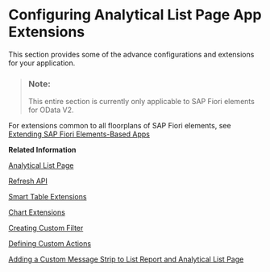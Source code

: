 <!-- loio9504fb4c9fc741c29bc0cc3c1f5fe83b -->

# Configuring Analytical List Page App Extensions

This section provides some of the advance configurations and extensions for your application.



> ### Note:  
> This entire section is currently only applicable to SAP Fiori elements for OData V2.



For extensions common to all floorplans of SAP Fiori elements, see [Extending SAP Fiori Elements-Based Apps](extending-sap-fiori-elements-based-apps-358cf25.md)

**Related Information**  


[Analytical List Page](analytical-list-page-3d33684.md "The analytical list page (ALP) offers a unique way to analyze data step by step from different perspectives, to investigate a root cause through drilldown, and to act on transactional content.")

[Refresh API](refresh-api-c86cb44.md "Use the refreshBinding function (in Component.js) to refresh the header, filter, and content area elements.")

[Smart Table Extensions](smart-table-extensions-4117ef9.md "Define custom actions for tables by configuring the descriptor and annotation files.")

[Chart Extensions](chart-extensions-ad65420.md "Define custom actions for a chart by configuring the descriptor and annotation files.")

[Creating Custom Filter](creating-custom-filter-7251ea3.md "Define custom filters for compact filters and KPI tags.")

[Defining Custom Actions](defining-custom-actions-c3de5c0.md "Define custom actions by using the extensions in the app descriptor file. You can also define these custom actions so that they appear on charts, tables, or header toolbars based on the filter property value (chart/table/global).")

[Adding a Custom Message Strip to List Report and Analytical List Page](adding-a-custom-message-strip-to-list-report-analytical-list-page-and-object-page-tables-0fdbefb.md "You can show your custom texts in the message strip above the table.")

